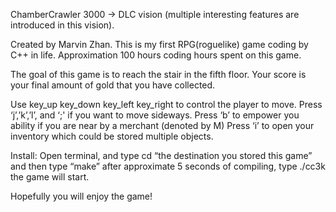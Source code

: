 ChamberCrawler 3000 -> DLC vision
(multiple interesting features are introduced in this vision).

Created by Marvin Zhan.
This is my first RPG(roguelike) game coding by 
C++ in life. 
Approximation 100 hours coding hours spent on this game.

The goal of this game is to reach the stair in the
fifth floor. Your score is your final amount of gold
that you have collected.

Use key_up key_down key_left key_right to control the player to move.
Press ‘j’,’k’,’l’, and ‘;' if you want to move sideways.
Press ‘b’ to empower you ability if you are near by a merchant (denoted by M)
Press ‘i’ to open your inventory which could be stored multiple objects.

Install:
Open terminal, and type cd “the destination you stored this game” 
and then type “make”
after approximate 5 seconds of compiling, type ./cc3k the game will start.

Hopefully you will enjoy the game!

